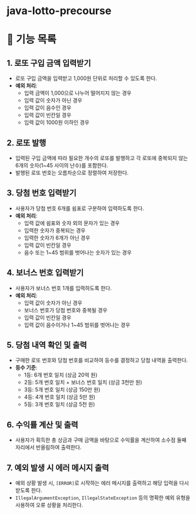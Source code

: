 # java-lotto-precourse

# 🎈 기능 목록

## 1. 로또 구입 금액 입력받기

- 로또 구입 금액을 입력받고 1,000원 단위로 처리할 수 있도록 한다.
- **예외 처리**:
    - 입력 금액이 1,000으로 나누어 떨어지지 않는 경우
    - 입력 값이 숫자가 아닌 경우
    - 입력 값이 음수인 경우
    - 입력 값이 빈칸일 경우
    - 입력 값이 1000원 이하인 경우

## 2. 로또 발행

- 입력된 구입 금액에 따라 필요한 개수의 로또를 발행하고 각 로또에 중복되지 않는 6개의 숫자(1~45 사이의 난수)를 포함한다.
- 발행된 로또 번호는 오름차순으로 정렬하여 저장한다.

## 3. 당첨 번호 입력받기

- 사용자가 당첨 번호 6개를 쉼표로 구분하여 입력하도록 한다.
- **예외 처리**:
    - 입력 값에 쉼표와 숫자 외의 문자가 있는 경우
    - 입력한 숫자가 중복되는 경우
    - 입력한 숫자가 6개가 아닌 경우
    - 입력 값이 빈칸일 경우
    - 음수 또는 1~45 범위를 벗어나는 숫자가 있는 경우

## 4. 보너스 번호 입력받기

- 사용자가 보너스 번호 1개를 입력하도록 한다.
- **예외 처리**:
    - 입력 값이 숫자가 아닌 경우
    - 보너스 번호가 당첨 번호와 중복될 경우
    - 입력 값이 빈칸일 경우
    - 입력 값이 음수이거나 1~45 범위를 벗어나는 경우

## 5. 당첨 내역 확인 및 출력

- 구매한 로또 번호와 당첨 번호를 비교하여 등수를 결정하고 당첨 내역을 출력한다.
- **등수 기준**:
    - 1등: 6개 번호 일치 (상금 20억 원)
    - 2등: 5개 번호 일치 + 보너스 번호 일치 (상금 3천만 원)
    - 3등: 5개 번호 일치 (상금 150만 원)
    - 4등: 4개 번호 일치 (상금 5만 원)
    - 5등: 3개 번호 일치 (상금 5천 원)

## 6. 수익률 계산 및 출력

- 사용자가 획득한 총 상금과 구매 금액을 바탕으로 수익률을 계산하여 소수점 둘째 자리에서 반올림하여 출력한다.

## 7. 예외 발생 시 에러 메시지 출력

- 예외 상황 발생 시, `[ERROR]`로 시작하는 에러 메시지를 출력하고 해당 입력을 다시 받도록 한다.
- `IllegalArgumentException`, `IllegalStateException` 등의 명확한 예외 유형을 사용하여 오류 상황을 처리한다.